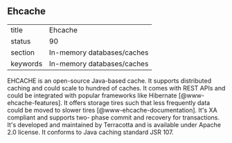 ## Ehcache


|          |                            |
| -------- | -------------------------- |
| title    | Ehcache                    | 
| status   | 90                         |
| section  | In-memory databases/caches |
| keywords | In-memory databases/caches |



EHCACHE is an open-source Java-based cache. It supports distributed
caching and could scale to hundred of caches. It comes with REST APIs
and could be integrated with popular frameworks like
Hibernate [@www-ehcache-features]. It offers storage tires such
that less frequently data could be moved to slower
tires [@www-ehcache-documentation]. It's XA compliant and supports
two- phase commit and recovery for transactions. It's developed and
maintained by Terracotta and is available under Apache 2.0 license.
It conforms to Java caching standard JSR 107.

